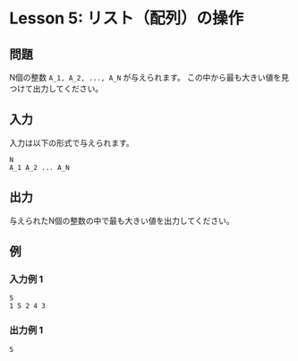 
# Lesson 5: リスト（配列）の操作

## 問題

N個の整数 `A_1, A_2, ..., A_N` が与えられます。
この中から最も大きい値を見つけて出力してください。

## 入力

入力は以下の形式で与えられます。

```
N
A_1 A_2 ... A_N
```

## 出力

与えられたN個の整数の中で最も大きい値を出力してください。

## 例

### 入力例 1

```
5
1 5 2 4 3
```

### 出力例 1

```
5
```
